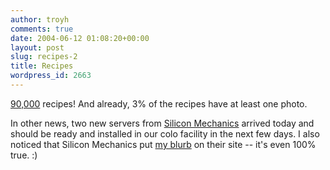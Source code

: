 ```yaml
---
author: troyh
comments: true
date: 2004-06-12 01:08:20+00:00
layout: post
slug: recipes-2
title: Recipes
wordpress_id: 2663
---
```


[90,000](http://recipezaar.com) recipes! And already, 3% of the recipes have at least one photo.

In other news, two new servers from [Silicon Mechanics](http://siliconmechanics.com) arrived today and should be ready and installed in our colo facility in the next few days. I also noticed that Silicon Mechanics put [my blurb](http://www.siliconmechanics.com/testimonials.php#12) on their site -- it's even 100% true. :)
